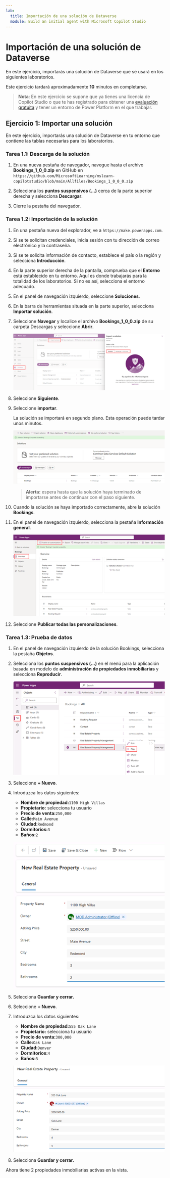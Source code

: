 ```yaml
---
lab:
  title: Importación de una solución de Dataverse
  module: Build an initial agent with Microsoft Copilot Studio
---
```


# Importación de una solución de Dataverse

En este ejercicio, importarás una solución de Dataverse que se usará en los siguientes laboratorios.

Este ejercicio tardará aproximadamente **10** minutos en completarse.

> **Nota**: En este ejercicio se supone que ya tienes una licencia de Copilot Studio o que te has registrado para obtener una [evaluación gratuita](https://go.microsoft.com/fwlink/p/?linkid=2252605) y tener un entorno de Power Platform en el que trabajar.

## Ejercicio 1: Importar una solución

En este ejercicio, importarás una solución de Dataverse en tu entorno que contiene las tablas necesarias para los laboratorios.

### Tarea 1.1: Descarga de la solución

1. En una nueva pestaña de navegador, navegue hasta el archivo **Bookings_1_0_0.zip** en GitHub en `https://github.com/MicrosoftLearning/mslearn-copilotstudio/blob/main/Allfiles/Bookings_1_0_0_0.zip`

1. Selecciona los **puntos suspensivos (...)** cerca de la parte superior derecha y selecciona **Descargar**.

1. Cierre la pestaña del navegador.

### Tarea 1.2: Importación de la solución

1. En una pestaña nueva del explorador, ve a `https://make.powerapps.com`.

1. Si se te solicitan credenciales, inicia sesión con tu dirección de correo electrónico y la contraseña.

1. Si se te solicita información de contacto, establece el país o la región y selecciona **Introducción**.

1. En la parte superior derecha de la pantalla, comprueba que el **Entorno** está establecido en tu entorno. Aquí es donde trabajarás para la totalidad de los laboratorios. Si no es así, selecciona el entorno adecuado.

1. En el panel de navegación izquierdo, seleccione **Soluciones**.

1. En la barra de herramientas situada en la parte superior, selecciona **Importar solución**.

1. Seleccione **Navegar** y localice el archivo **Bookings_1_0_0.zip** de su carpeta Descargas y seleccione **Abrir**.

    ![Solución para importar.](../media/solution-to-import.png)

1. Seleccione **Siguiente**.

1. Seleccione **importar**.

    La solución se importará en segundo plano. Esta operación puede tardar unos minutos.

    ![Solución importada.](../media/solution-imported.png)

    > **Alerta:** espera hasta que la solución haya terminado de importarse antes de continuar con el paso siguiente.

1. Cuando la solución se haya importado correctamente, abre la solución **Bookings**.

1. En el panel de navegación izquierdo, selecciona la pestaña **Información general**.

    ![Pestaña de información general de la solución.](../media/solution-overview.png)

1. Seleccione **Publicar todas las personalizaciones**.

### Tarea 1.3: Prueba de datos

1. En el panel de navegación izquierdo de la solución Bookings, selecciona la pestaña **Objetos**.

1. Selecciona los **puntos suspensivos (...)** en el menú para la aplicación basada en modelo de **administración de propiedades inmobiliarias** y selecciona **Reproducir**.

    ![Información general.](../media/play-app.png)

1. Seleccione **+ Nuevo**.

1. Introduzca los datos siguientes:

    - **Nombre de propiedad:**`1100 High Villas`
    - **Propietario:** selecciona tu usuario
    - **Precio de venta:**`250,000`
    - **Calle:**`Main Avenue`
    - **Ciudad:**`Redmond`
    - **Dormitorios:**`3`
    - **Baños:**`2`

    ![Información general.](../media/add-record.png)

1. Selecciona **Guardar y cerrar.**

1. Seleccione **+ Nuevo**.

1. Introduzca los datos siguientes:

    - **Nombre de propiedad:**`555 Oak Lane`
    - **Propietario:** selecciona tu usuario
    - **Precio de venta:**`300,000`
    - **Calle:**`Oak Lane`
    - **Ciudad:**`Denver`
    - **Dormitorios:**`4`
    - **Baños:**`3`

    ![Información general.](../media/add-record2.png)

1. Selecciona **Guardar y cerrar.**

Ahora tiene 2 propiedades inmobiliarias activas en la vista. 
